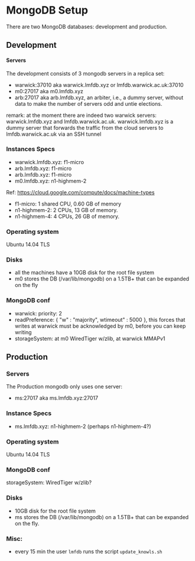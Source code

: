 # MongoDB Setup

There are two MongoDB databases: development and production.


## Development

#### Servers
The development consists of 3 mongodb servers in a replica set:
* warwick:37010 aka warwick.lmfdb.xyz or lmfdb.warwick.ac.uk:37010
* m0:27017 aka m0.lmfdb.xyz
* arb:27017 aka arb.lmfdb.xyz, an arbiter, i.e., a dummy server, without data to make the number of servers odd and untie elections.

remark: at the moment there are indeed two warwick servers:
warwick.lmfdb.xyz and lmfdb.warwick.ac.uk.
warwick.lmfdb.xyz is a dummy server that forwards the traffic from the cloud servers to lmfdb.warwick.ac.uk via an SSH tunnel


### Instances Specs
* warwick.lmfdb.xyz: f1-micro
* arb.lmfdb.xyz: f1-micro
* arb.lmfdb.xyz: f1-micro
* m0.lmfdb.xyz: n1-highmem-2 

Ref: https://cloud.google.com/compute/docs/machine-types 
* f1-micro: 1 shared CPU, 0.60 GB of memory
* n1-highmem-2: 2 CPUs, 13 GB of memory.
* n1-highmem-4: 4 CPUs, 26 GB of memory.

### Operating system
Ubuntu 14.04 TLS

### Disks
* all the machines have a 10GB disk for the root file system
* m0 stores the DB  (/var/lib/mongodb) on a 1.5TB+ that can be expanded on the fly

### MongoDB conf
* warwick: priority: 2
* readPreference: { "w" : "majority", wtimeout" : 5000 }, this forces that writes at warwick must be acknowledged by m0, before you can keep writing
* storageSystem: at m0 WiredTiger w/zlib, at warwick MMAPv1

## Production 

### Servers
The Production mongodb only uses one server:
* ms:27017 aka ms.lmfdb.xyz:27017

### Instance Specs
* ms.lmfdb.xyz: n1-highmem-2 (perhaps n1-highmem-4?)

### Operating system
Ubuntu 14.04 TLS


### MongoDB conf
storageSystem: WiredTiger w/zlib?

### Disks
* 10GB disk for the root file system
* ms stores the DB  (/var/lib/mongodb) on a 1.5TB+ that can be expanded on the fly.


### Misc:
* every 15 min the user ```lmfdb``` runs the script ```update_knowls.sh```



